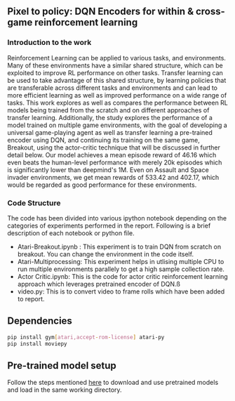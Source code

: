 ## Pixel to policy: DQN Encoders for within & cross-game reinforcement learning


### Introduction to the work

Reinforcement Learning can be applied to various tasks, and  environments. Many of these environments have a similar shared structure, which can be exploited to improve RL performance on other tasks. Transfer learning can be used to take advantage of this shared structure, by learning policies that are transferable across different tasks and environments and can lead to more efficient learning as well as improved performance on a wide range of tasks. This work explores as well as compares the performance between RL models being trained from the scratch and on different approaches of transfer learning.  Additionally, the study explores the performance of a model trained on multiple game environments, with the goal of developing a universal game-playing agent as well as transfer learning a pre-trained encoder using DQN, and continuing its training on the same game, Breakout, using the actor-critic technique that will be discussed in further detail below. Our model achieves a mean episode reward of 46.16 which even beats the human-level performance with merely 20k episodes which is significantly lower than deepmind's 1M. Even on Assault and Space invader environments, we get mean rewards of 533.42 and 402.17, which would be regarded as good performance for these environments.


### Code Structure

The code has been divided into various ipython notebook depending on the categories of experiments performed in the report. Following is a brief description of each notebook or python file.

- Atari-Breakout.ipynb : This experiment is to train DQN from scratch on breakout. You can change the environment in the code itself.
- Atari-Multiprocessing: This experiment helps in utlising multiple CPU to run multiple environments parallely to get a high sample collection rate.
- Actor Critic.ipynb: This is the code for actor critic reinforcement learning approach which leverages pretrained encoder of DQN.ß
- video.py: This is to convert video to frame rolls which have been added to report.

## Dependencies

```bash
pip install gym[atari,accept-rom-license] atari-py
pip install moviepy
```

## Pre-trained model setup

Follow the steps mentioned [here](https://github.com/floringogianu/atari-agents#how-to-use-it) to download and use pretrained models and load in the same working directory.
